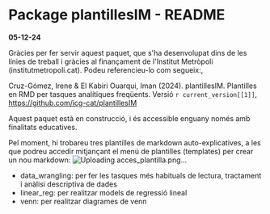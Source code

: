 # Package plantillesIM - README
**05-12-24**

Gràcies per fer servir aquest paquet, que s'ha desenvolupat dins de les línies de treball i gràcies al finançament de l'Institut Metròpoli (institutmetropoli.cat). Podeu referencieu-lo com segueix:,

Cruz-Gómez, Irene & El Kabiri Ouarqui, Iman (2024). plantillesIM. Plantilles en RMD per tasques analítiques freqüents. Versió `r current_version[[1]]`, https://github.com/icg-cat/plantillesIM

Aquest paquet està en construcció, i és accessible enguany només amb finalitats educatives.

Pel moment, hi trobareu tres plantilles de markdown auto-explicatives, a les que podreu accedir mitjançant el menú de plantilles (templates) per crear un nou markdown:
![Uploading acces_plantilla.png…]()

* data_wrangling: per fer les tasques més habituals de lectura, tractament i anàlisi descriptiva de dades
* linear_reg: per realitzar models de regressió lineal
* venn: per realitzar diagrames de venn

